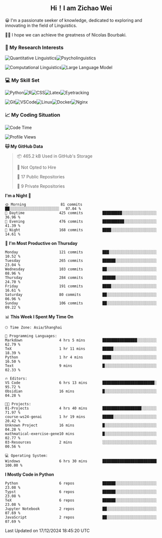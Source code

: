 

## <div align="center">Hi！I am Zichao Wei</div>

😀 I'm a passionate seeker of knowledge, dedicated to exploring and innovating in the field of Linguistics.

🙋‍♂️ I hope we can achieve the greatness of Nicolas Bourbaki.

### 🔬 My Research Interests

![Quantitative Linguistics](https://img.shields.io/badge/Quantitative%20Linguistics-%230072CC.svg?&style=for-the-badge&logo=appveyor&logoColor=white)![Psycholinguistics](https://img.shields.io/badge/Psycholinguistics-%2301a3a1.svg?&style=for-the-badge&logo=AWS%20Amplify&logoColor=white)

![Computational Linguistics](https://img.shields.io/badge/Computational%20Linguistics-%231877F2.svg?&style=for-the-badge&logo=Markdown&logoColor=white)![Large Language Model](https://img.shields.io/badge/Large%20Language%20Model-%23F76300.svg?&style=for-the-badge&logo=Android&logoColor=white)

### 💻 My Skill Set

![Python](https://img.shields.io/badge/Python-%2314354C.svg?style=for-the-badge&logo=python&logoColor=white&color=2AB3E3)![R](https://img.shields.io/badge/-R-276DC3?style=for-the-badge&logo=r&logoColor=white)![CSS](https://img.shields.io/badge/-CSS-1572B6?style=for-the-badge&logo=css3&logoColor=white)![Latex](https://img.shields.io/badge/-Latex-008080?style=for-the-badge&logo=latex&logoColor=white)![Eyetracking](https://img.shields.io/badge/Eyetracking-%230078D6?style=for-the-badge&logo=SearXNG&logoColor=#3050FF)

![Git](https://img.shields.io/badge/-Git-F05032?style=for-the-badge&logo=git&logoColor=white)![VSCode](https://img.shields.io/badge/-VSCode-007ACC?style=for-the-badge&logo=visual-studio-code&logoColor=white)![Linux](https://img.shields.io/badge/-Linux-FCC624?style=for-the-badge&logo=linux&logoColor=black)![Docker](https://img.shields.io/badge/-Docker-2496ED?style=for-the-badge&logo=docker&logoColor=white)![Nginx](https://img.shields.io/badge/-Nginx-009639?style=for-the-badge&logo=nginx&logoColor=white)

### 📈 My Coding Situation

<!--START_SECTION:waka-->
![Code Time](http://img.shields.io/badge/Code%20Time-386%20hrs%2048%20mins-blue)

![Profile Views](http://img.shields.io/badge/Profile%20Views-0-blue)

**🐱 My GitHub Data** 

> 📦 465.2 kB Used in GitHub's Storage 
 > 
> 🚫 Not Opted to Hire
 > 
> 📜 17 Public Repositories 
 > 
> 🔑 9 Private Repositories 
 > 
**I'm a Night 🦉** 

```text
🌞 Morning                81 commits          ██░░░░░░░░░░░░░░░░░░░░░░░   07.04 % 
🌆 Daytime                425 commits         █████████░░░░░░░░░░░░░░░░   36.96 % 
🌃 Evening                476 commits         ██████████░░░░░░░░░░░░░░░   41.39 % 
🌙 Night                  168 commits         ████░░░░░░░░░░░░░░░░░░░░░   14.61 % 
```
📅 **I'm Most Productive on Thursday** 

```text
Monday                   121 commits         ███░░░░░░░░░░░░░░░░░░░░░░   10.52 % 
Tuesday                  265 commits         ██████░░░░░░░░░░░░░░░░░░░   23.04 % 
Wednesday                103 commits         ██░░░░░░░░░░░░░░░░░░░░░░░   08.96 % 
Thursday                 284 commits         ██████░░░░░░░░░░░░░░░░░░░   24.70 % 
Friday                   191 commits         ████░░░░░░░░░░░░░░░░░░░░░   16.61 % 
Saturday                 80 commits          ██░░░░░░░░░░░░░░░░░░░░░░░   06.96 % 
Sunday                   106 commits         ██░░░░░░░░░░░░░░░░░░░░░░░   09.22 % 
```


📊 **This Week I Spent My Time On** 

```text
🕑︎ Time Zone: Asia/Shanghai

💬 Programming Languages: 
Markdown                 4 hrs 5 mins        ████████████████░░░░░░░░░   62.79 % 
TeX                      1 hr 11 mins        █████░░░░░░░░░░░░░░░░░░░░   18.39 % 
Python                   1 hr 4 mins         ████░░░░░░░░░░░░░░░░░░░░░   16.50 % 
Text                     9 mins              █░░░░░░░░░░░░░░░░░░░░░░░░   02.33 % 

🔥 Editors: 
VS Code                  6 hrs 13 mins       ████████████████████████░   95.72 % 
Obsidian                 16 mins             █░░░░░░░░░░░░░░░░░░░░░░░░   04.28 % 

🐱‍💻 Projects: 
01-Projects              4 hrs 40 mins       ██████████████████░░░░░░░   71.97 % 
course-ws24-genai        1 hr 19 mins        █████░░░░░░░░░░░░░░░░░░░░   20.42 % 
Unknown Project          16 mins             █░░░░░░░░░░░░░░░░░░░░░░░░   04.28 % 
mathmatical-exercise-gene10 mins             █░░░░░░░░░░░░░░░░░░░░░░░░   02.77 % 
03-Resources             2 mins              ░░░░░░░░░░░░░░░░░░░░░░░░░   00.56 % 

💻 Operating System: 
Windows                  6 hrs 30 mins       █████████████████████████   100.00 % 
```

**I Mostly Code in Python** 

```text
Python                   6 repos             ██████░░░░░░░░░░░░░░░░░░░   23.08 % 
Typst                    6 repos             ██████░░░░░░░░░░░░░░░░░░░   23.08 % 
TeX                      6 repos             ██████░░░░░░░░░░░░░░░░░░░   23.08 % 
Jupyter Notebook         2 repos             ██░░░░░░░░░░░░░░░░░░░░░░░   07.69 % 
JavaScript               2 repos             ██░░░░░░░░░░░░░░░░░░░░░░░   07.69 % 
```




 Last Updated on 17/12/2024 18:45:20 UTC
<!--END_SECTION:waka-->
